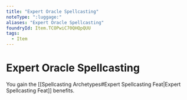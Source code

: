 ```yaml
---
title: "Expert Oracle Spellcasting"
noteType: ":luggage:"
aliases: "Expert Oracle Spellcasting"
foundryId: Item.TCOPwiC70QHQpQUU
tags:
  - Item
---
```


# Expert Oracle Spellcasting

You gain the [[Spellcasting Archetypes#Expert Spellcasting Feat|Expert Spellcasting Feat]] benefits.
